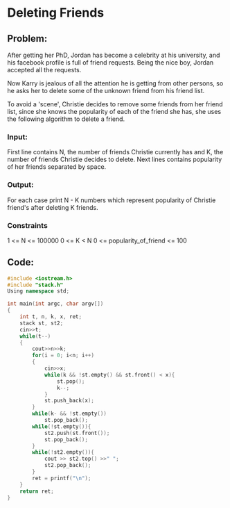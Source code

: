 # Deleting Friends

## Problem:
After getting her PhD, Jordan has become a celebrity at his university, and his facebook profile is full of friend requests. Being the nice boy, Jordan accepted all the requests.

Now Karry is jealous of all the attention he is getting from other persons, so he asks her to delete some of the unknown friend from his friend list.

To avoid a 'scene', Christie decides to remove some friends from her friend list, since she knows the popularity of each of the friend she has, she uses the following algorithm to delete a friend.

### Input:
First line contains N, the number of friends Christie currently has and K, the number of friends Christie decides to delete. Next lines contains popularity of her friends separated by space.

### Output:
For each case print N - K numbers which represent popularity of Christie friend's after deleting K friends.

### Constraints
1 <= N <= 100000
0 <= K < N
0 <= popularity_of_friend <= 100

## Code:
```cpp
#include <iostream.h>
#include "stack.h"
Using namespace std;

int main(int argc, char argv[])
{
	int t, n, k, x, ret;
	stack st, st2;
	cin>>t;
	while(t--)
	{
		cout>>n>>k;
		for(i = 0; i<n; i++)
		{
			cin>>x;
			while(k && !st.empty() && st.front() < x){
				st.pop();
				k--;
			}
			st.push_back(x);
		}
		while(k- && !st.empty())
			st.pop_back();
		while(!st.empty()){
			st2.push(st.front());
			st.pop_back();
		}
		while(!st2.empty()){
			cout >> st2.top() >>" ";
			st2.pop_back();
		}
		ret = printf("\n");
	}
	return ret;
}
```